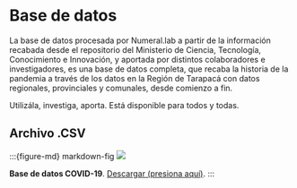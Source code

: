 # Base de datos

La base de datos procesada por Numeral.lab a partir de la información recabada desde el repositorio del Ministerio de Ciencia, Tecnología, Conocimiento e Innovación, y aportada por distintos colaboradores e investigadores, es una base de datos completa, que recaba la historia de la pandemia a través de los datos en la Región de Tarapacá con datos regionales, provinciales y comunales, desde comienzo a fin.

Utilizála, investiga, aporta. Está disponible para todos y todas.

## Archivo .CSV

:::{figure-md} markdown-fig
<img src="../../img/page/6_bbdd.png">

**Base de datos COVID-19**. <a href="https://min.gitcdn.link/repo/pandemiaventana/pandemiaventana/main/out/site/csv/numeralab.csv">Descargar (presiona aquí)</a>.
:::








